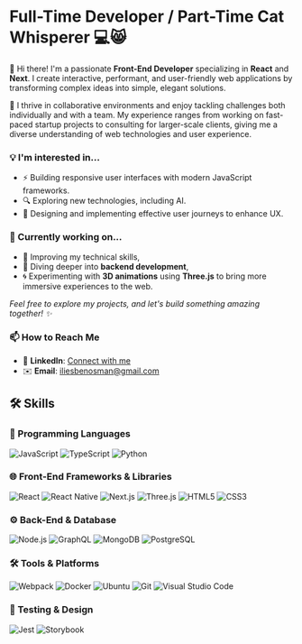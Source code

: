 # Full-Time Developer / Part-Time Cat Whisperer 💻😸

👋 Hi there! I'm a passionate **Front-End Developer** specializing in **React** and **Next**. I create interactive, performant, and user-friendly web applications by transforming complex ideas into simple, elegant solutions.

🤝 I thrive in collaborative environments and enjoy tackling challenges both individually and with a team. My experience ranges from working on fast-paced startup projects to consulting for larger-scale clients, giving me a diverse understanding of web technologies and user experience.

### 💡 I'm interested in...
- ⚡ Building responsive user interfaces with modern JavaScript frameworks.
- 🔍 Exploring new technologies, including AI.
- 🎨 Designing and implementing effective user journeys to enhance UX.

### 🔭 Currently working on...
- 🚀 Improving my technical skills,
- 🐍 Diving deeper into **backend development**,
- 🌀 Experimenting with **3D animations** using **Three.js** to bring more immersive experiences to the web.

*Feel free to explore my projects, and let's build something amazing together! ✨*

### 📫 How to Reach Me
- 💼 **LinkedIn**: [Connect with me](https://www.linkedin.com/in/ilies-benosman-2436ba19a/)
- ✉️ **Email**: [iliesbenosman@gmail.com](mailto:iliesbenosman@gmail.com)


## 🛠️ Skills

### 🚀 Programming Languages
<p align="left">
  <img src="https://img.shields.io/badge/-JavaScript-%23F7DF1E?logo=javascript&logoColor=black&style=flat" alt="JavaScript"/>
  <img src="https://img.shields.io/badge/-TypeScript-%23007ACC?logo=typescript&logoColor=white&style=flat" alt="TypeScript"/>
  <img src="https://img.shields.io/badge/-Python-%233776AB?logo=python&logoColor=white&style=flat" alt="Python"/>
</p>

### 🌐 Front-End Frameworks & Libraries
<p align="left">
  <img src="https://img.shields.io/badge/-React-%2361DAFB?logo=react&logoColor=black&style=flat" alt="React"/>
  <img src="https://img.shields.io/badge/-React%20Native-%2361DAFB?logo=react&logoColor=black&style=flat" alt="React Native"/>
  <img src="https://img.shields.io/badge/-Next.js-%23A3EEFF?logo=nextdotjs&logoColor=black&style=flat" alt="Next.js"/>
  <img src="https://img.shields.io/badge/-Three.js-%23326CE5?logo=threedotjs&logoColor=white&style=flat" alt="Three.js"/>
  <img src="https://img.shields.io/badge/-HTML5-%23E34F26?logo=html5&logoColor=white&style=flat" alt="HTML5"/>
  <img src="https://img.shields.io/badge/-CSS3-%231572B6?logo=css3&logoColor=white&style=flat" alt="CSS3"/>
</p>

### ⚙️ Back-End & Database
<p align="left">
  <img src="https://img.shields.io/badge/-Node.js-%23339933?logo=node.js&logoColor=white&style=flat" alt="Node.js"/>
  <img src="https://img.shields.io/badge/-GraphQL-%23E10098?logo=graphql&logoColor=white&style=flat" alt="GraphQL"/>
  <img src="https://img.shields.io/badge/-MongoDB-%2347A248?logo=mongodb&logoColor=white&style=flat" alt="MongoDB"/>
  <img src="https://img.shields.io/badge/-PostgreSQL-%23336791?logo=postgresql&logoColor=white&style=flat" alt="PostgreSQL"/>
</p>

### 🛠️ Tools & Platforms
<p align="left">
  <img src="https://img.shields.io/badge/-Webpack-%238DD6F9?logo=webpack&logoColor=black&style=flat" alt="Webpack"/>
  <img src="https://img.shields.io/badge/-Docker-%232496ED?logo=docker&logoColor=white&style=flat" alt="Docker"/>
  <img src="https://img.shields.io/badge/-Ubuntu-%23E95420?logo=ubuntu&logoColor=white&style=flat" alt="Ubuntu"/>
  <img src="https://img.shields.io/badge/-Git-%23F05032?logo=git&logoColor=white&style=flat" alt="Git"/>
  <img src="https://img.shields.io/badge/-Visual%20Studio%20Code-%23007ACC?logo=visualstudiocode&logoColor=white&style=flat" alt="Visual Studio Code"/>
</p>

### 🧪 Testing & Design
<p align="left">
  <img src="https://img.shields.io/badge/-Jest-%23C21325?logo=jest&logoColor=white&style=flat" alt="Jest"/>
  <img src="https://img.shields.io/badge/-Storybook-%23FF4785?logo=storybook&logoColor=white&style=flat" alt="Storybook"/>
</p>
